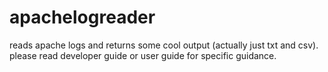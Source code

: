 # apachelogreader
reads apache logs and returns some cool output (actually just txt and csv).
please read developer guide or user guide for specific guidance.
